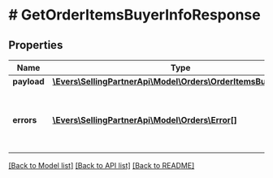 # # GetOrderItemsBuyerInfoResponse

## Properties

Name | Type | Description | Notes
------------ | ------------- | ------------- | -------------
**payload** | [**\Evers\SellingPartnerApi\Model\Orders\OrderItemsBuyerInfoList**](OrderItemsBuyerInfoList.md) |  | [optional]
**errors** | [**\Evers\SellingPartnerApi\Model\Orders\Error[]**](Error.md) | A list of error responses returned when a request is unsuccessful. | [optional]

[[Back to Model list]](../../README.md#models) [[Back to API list]](../../README.md#endpoints) [[Back to README]](../../README.md)
